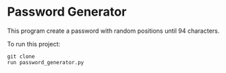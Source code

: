 # Password Generator
This program create a password with random positions until 94 characters.

To run this project:

```
git clone
run password_generator.py
```
